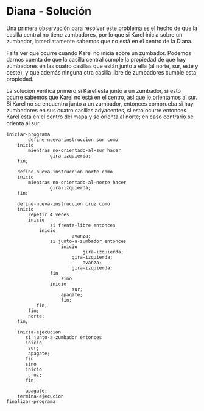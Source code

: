 # Diana - Solución

Una primera observación para resolver este problema es el hecho de que la casilla central no tiene zumbadores, por lo que si Karel inicia sobre un zumbador, inmediatamente sabemos que no está en el centro de la Diana.

Falta ver que ocurre cuando Karel no inicia sobre un zumbador. Podemos darnos cuenta de que la casilla central cumple la propiedad de que hay zumbadores en las cuatro casillas que están junto a ella (al norte, sur, este y oeste), y que además ninguna otra casilla libre de zumbadores cumple esta propiedad.

La solución verifica primero si Karel está junto a un zumbador, si esto ocurre sabemos que Karel no está en el centro, así que lo orientamos al sur. Si Karel no se encuentra junto a un zumbador, entonces comprueba si hay zumbadores en sus cuatro casillas adyacentes, si esto ocurre entonces Karel está en el centro del mapa y se orienta al norte; en caso contrario se orienta al sur.

```
iniciar-programa
        define-nueva-instruccion sur como
    inicio
        mientras no-orientado-al-sur hacer
                gira-izquierda;
    fin;

    define-nueva-instruccion norte como
    inicio
        mientras no-orientado-al-norte hacer
                gira-izquierda;
    fin;

    define-nueva-instruccion cruz como
    inicio
        repetir 4 veces
        inicio
                si frente-libre entonces
            inicio
                        avanza;
                si junto-a-zumbador entonces
                    inicio
                            gira-izquierda;
                        gira-izquierda;
                            avanza;
                        gira-izquierda;
                fin
                    sino
                inicio
                        sur;
                    apagate;
                    fin;
           fin;
        fin;
        norte;
    fin;

    inicia-ejecucion
       si junto-a-zumbador entonces
       inicio
        sur;
        apagate;
       fin
       sino
       inicio
        cruz;
       fin;

       apagate;
    termina-ejecucion
finalizar-programa
```
